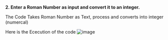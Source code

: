 **2. Enter a Roman Number as input and convert it to an integer.**


The Code Takes Roman Number as Text, process and converts into integer (numercal)

Here is the Ececution of the code 
![image](https://github.com/Hemanth097/CloudVandana-assignment/assets/64942691/cf19740f-1ce2-4784-9094-6bdddb333689)

